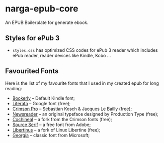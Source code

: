 # narga-epub-core
An EPUB Boilerplate for generate ebook. 


## Styles for ePub 3

- `styles.css` has optimized CSS codes for ePub 3 reader which includes ePub reader, reader devices like Kindle, Kobo ... 


## Favourited Fonts

Here is the list of my favourite fonts that I used in my created epub for long reading:

- [Bookerly](https://en.wikipedia.org/wiki/Bookerly) – Default Kindle font;
- [Literata](https://github.com/googlefonts/literata) – Google font (free);
- [Crimson Pro](https://fontsarena.com/crimson-pro-by-sebastian-kosch-jacques-le-bailly/) – Sebastian Kosch & Jacques Le Bailly (free);
- [Newsreader](https://github.com/productiontype/Newsreader) – an original typeface designed by Production Type (free);
- [Cochineal](https://ctan.org/pkg/cochineal) – a fork from the Crimson fonts (free);
- [Source Serif](https://github.com/adobe-fonts/source-serif) – a free font from Adobe;
- [Libertinus](https://github.com/alerque/libertinus) – a fork of Linux Libertine (free);
- [Georgia](https://docs.microsoft.com/typography/font-list/georgia) – classic font from Microsoft;
